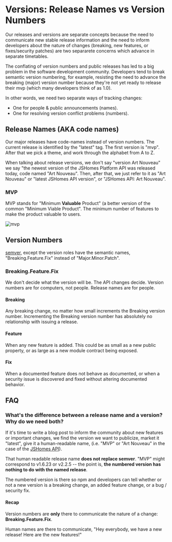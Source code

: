 # Versions: Release Names vs Version Numbers

Our releases and versions are separate concepts because the need to communicate new stable release information and the need to inform developers about the nature of changes (breaking, new features, or fixes/security patches) are two separarete concerns which advance in separate timetables.

The conflating of version numbers and public releases has led to a big problem in the software development community. Developers tend to break semantic version numbering, for example, resisting the need to advance the breaking (major) version number because they're not yet ready to release their mvp (which many developers think of as 1.0).

In other words, we need two separate ways of tracking changes:

* One for people & public announcements (names).
* One for resolving version conflict problems (numbers).


## Release Names (AKA code names)

Our major releases have code-names instead of version numbers. The current release is identified by the "latest" tag. The first version is "mvp". After that we pick a theme, and work through the alphabet from A to Z.

When talking about release versions, we don't say "version Art Nouveau" we say "the newest version of the JSHomes Platform API was released today, code named "Art Nouveau". Then, after that, we just refer to it as "Art Nouveau" or "latest JSHomes API version", or "JSHomes API: Art Nouveau".


### MVP

MVP stands for "Minimum **Valuable** Product" (a better version of the common "Minimum Viable Product". The minimum number of features to make the product valuable to users.

![mvp](https://cloud.githubusercontent.com/assets/364727/8585378/4222fd84-259e-11e5-804c-33ec952ca88d.png)


## Version Numbers

[semver](), except the version roles have the semantic names, "Breaking.Feature.Fix" instead of "Major.Minor.Patch". 


### Breaking.Feature.Fix

We don't decide what the version will be. The API changes decide. Version numbers are for computers, not people. Release names are for people.

#### Breaking

Any breaking change, no matter how small increments the Breaking version number. Incrementing the Breaking version number has absolutely no relationship with issuing a release.

#### Feature

When any new feature is added. This could be as small as a new public property, or as large as a new module contract being exposed.

#### Fix

When a documented feature does not behave as documented, or when a security issue is discovered and fixed without altering documented behavior.


## FAQ

### What's the difference between a release name and a version? Why do we need both?

If it's time to write a blog post to inform the community about new features or important changes, we find the version we want to publicize, market it "latest", give it a human-readable name, (i.e. "MVP" or "Art Nouveau" in the case of the [JSHomes API](https://github.com/jshomes/jshomes-platform-api/blob/master/docs/contributing/versions/index.md#release-names)).

That human readable release name **does not replace semver**. "MVP" might correspond to v1.6.23 or v2.2.5 -- the point is, **the numbered version has nothing to do with the named release**.

The numbered version is there so npm and developers can tell whether or not a new version is a breaking change, an added feature change, or a bug / security fix.


#### Recap

Version numbers are **only** there to communicate the nature of a change: **Breaking.Feature.Fix**.

Human names are there to communicate, "Hey everybody, we have a new release! Here are the new features!"
